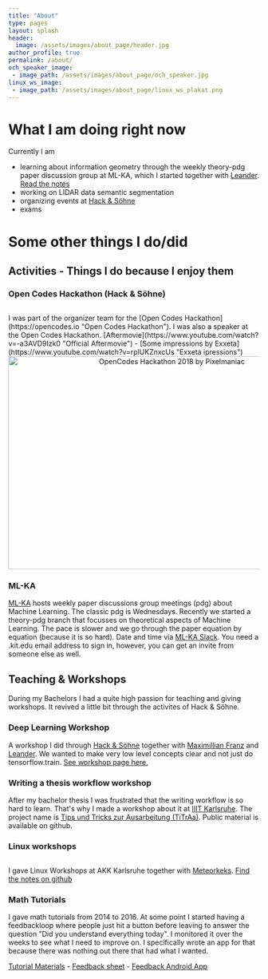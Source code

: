 ```yaml
---
title: "About"
type: pages
layout: splash
header:
  image: /assets/images/about_page/header.jpg
author_profile: true
permalink: /about/
och_speaker_image:
 - image_path: /assets/images/about_page/och_speaker.jpg
linux_ws_image:
 - image_path: /assets/images/about_page/linux_ws_plakat.png
---
```



# What I am doing right now

Currently I am 
* learning about information geometry through the weekly theory-pdg paper discussion group at ML-KA, which I started together with [Leander](https://github.com/LeanderK "Leander on github"). [Read the notes](https://github.com/ML-KA/PDG-Theory "Theory-PDG")
* working on LIDAR data semantic segmentation
* organizing events at [Hack & Söhne](https://hackundsoehne.de "Hack & Söhne")
* exams

# Some other things I do/did

## Activities - Things I do because I enjoy them

### Open Codes Hackathon (Hack & Söhne)

<figure class="align-center">
  <img src="{{ site.url }}{{ site.baseurl }}/assets/images/about_page/och_speaker.jpg" alt="">
  <figcaption></figcaption>
</figure> 
I was part of the organizer team for the [Open Codes Hackathon](https://opencodes.io "Open Codes Hackathon"). I was also a speaker at the Open Codes Hackathon.
[Aftermovie](https://www.youtube.com/watch?v=-a3AVD9Izk0 "Official Aftermovie") - [Some impressions by Exxeta](https://www.youtube.com/watch?v=rplUKZnxcUs "Exxeta ipressions")

<center>
<a data-flickr-embed="true" data-header="true"  href="https://www.flickr.com/photos/hackundsoehne/albums/72157692350508402" title="OpenCodes Hackathon 2018 by Pixelmaniac"><img src="https://farm1.staticflickr.com/866/26478288837_518181da72_z.jpg" width="640" height="427" alt="OpenCodes Hackathon 2018 by Pixelmaniac"></a><script async src="//embedr.flickr.com/assets/client-code.js" charset="utf-8"></script>
</center>

### ML-KA

[ML-KA](ml-ka.de "Link to ML-KA") hosts weekly paper discussions group meetings (pdg) about Machine Learning. The classic pdg is Wednesdays.
Recently we started a theory-pdg branch that focusses on theoretical aspects of Machine Learning. The pace is slower and we go through the paper equation by equation (because it is so hard). Date and time via [ML-KA Slack](https://ml-ka.slack.com/ "Link to ML-KA slack channel"). You need a .kit.edu email address to sign in, however, you can get an invite from someone else as well.



## Teaching & Workshops

During my Bachelors I had a quite high passion for teaching and giving workshops. It revived a little bit through the activites of Hack & Söhne.

### Deep Learning Workshop

A workshop I did through [Hack & Söhne](https://hackundsoehne.de "Hack & Söhne") together with [Maximillian Franz](https://github.com/MaximilianFranz "Max on github") and [Leander](https://github.com/LeanderK "Leander on github"). We wanted to make very low level concepts clear and not just do tensorflow.train.
[See workshop page here.](https://hackundsoehne.de/deeplearning "Link to Deep Learning Workshop")


### Writing a thesis workflow workshop

After my bachelor thesis I was frustrated that the writing workflow is so hard to learn. That's why I made a workshop about it at [IIIT Karlsruhe](https://www.iiit.kit.edu/ "IIIT Karlsruhe"). 
The project name is [Tips und Tricks zur Ausarbeitung (TiTrAa)](https://github.com/theRealSuperMario/titraa_public/blob/master/MARKDOWN/index.markdown "Github Repository"). Public material is available on github.

### Linux workshops

<figure class="align-center">
  <img src="{{ site.url }}{{ site.baseurl }}/assets/images/about_page/linux_ws_plakat.png" alt="">
  <figcaption></figcaption>
</figure> 

I gave Linux Workshops at AKK Karlsruhe together with [Meteorkeks](https://github.com/Meteorkeks "Meteorkeks on github").
[Find the notes on github](https://github.com/theRealSuperMario/LinuxWorkshop "See github repository")

### Math Tutorials

I gave math tutorials from 2014 to 2016. At some point I started having a feedbackloop where people just hit a button before leaving to answer the question "Did you understand everything today". I monitored it over the weeks to see what I need to improve on. I specifically wrote an app for that because there was nothing out there that had what I wanted.

[Tutorial Materials](https://drive.google.com/open?id=1LcAFE-3iVHELOJu47NUSxY47tpUr5W73 "Google Drive Link") - [Feedback sheet](https://docs.google.com/spreadsheets/d/1-JLKoVDf-24EPVDPDf5DuRrO5gRjZ_QOkDY6Nt0ajj0/edit?usp=sharing "The Feedback Box results") - [Feedback Android App](https://github.com/theRealSuperMario/AndroidFeedbackbox/releases/tag/0.1 "FeedbackBox App")


